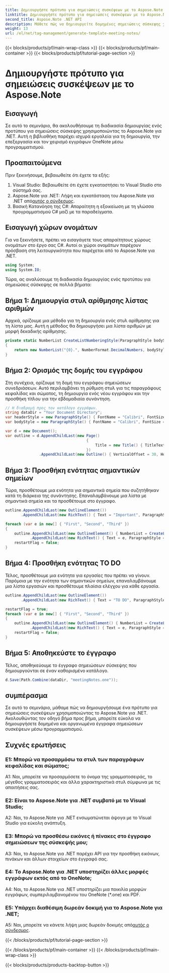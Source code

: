 ```yaml
---
title: Δημιουργήστε πρότυπο για σημειώσεις συσκέψεων με το Aspose.Note
linktitle: Δημιουργήστε πρότυπο για σημειώσεις συσκέψεων με το Aspose.Note
second_title: Aspose.Note .NET API
description: Μάθετε πώς να δημιουργείτε δομημένες σημειώσεις σύσκεψης χρησιμοποιώντας το Aspose.Note για .NET. Αυτό το σεμινάριο παρέχει έναν οδηγό βήμα προς βήμα με παραδείγματα κώδικα.
weight: 13
url: /el/net/tag-management/generate-template-meeting-notes/
---
```


{{< blocks/products/pf/main-wrap-class >}}
{{< blocks/products/pf/main-container >}}
{{< blocks/products/pf/tutorial-page-section >}}

# Δημιουργήστε πρότυπο για σημειώσεις συσκέψεων με το Aspose.Note

## Εισαγωγή

Σε αυτό το σεμινάριο, θα ακολουθήσουμε τη διαδικασία δημιουργίας ενός προτύπου για σημειώσεις σύσκεψης χρησιμοποιώντας το Aspose.Note για .NET. Αυτή η βιβλιοθήκη παρέχει ισχυρά εργαλεία για τη δημιουργία, την επεξεργασία και τον χειρισμό εγγράφων OneNote μέσω προγραμματισμού.

## Προαπαιτούμενα

Πριν ξεκινήσουμε, βεβαιωθείτε ότι έχετε τα εξής:

1. Visual Studio: Βεβαιωθείτε ότι έχετε εγκαταστήσει το Visual Studio στο σύστημά σας.
2.  Aspose.Note για .NET: Λήψη και εγκατάσταση του Aspose.Note για .NET από[αυτός ο σύνδεσμος](https://releases.aspose.com/note/net/).
3. Βασική Κατανόηση της C#: Απαραίτητη η εξοικείωση με τη γλώσσα προγραμματισμού C# μαζί με τα παραδείγματα.

## Εισαγωγή χώρων ονομάτων

Για να ξεκινήσετε, πρέπει να εισαγάγετε τους απαραίτητους χώρους ονομάτων στο έργο σας C#. Αυτοί οι χώροι ονομάτων παρέχουν πρόσβαση στη λειτουργικότητα που παρέχεται από το Aspose.Note για .NET.

```csharp
using System;
using System.IO;
```

Τώρα, ας αναλύσουμε τη διαδικασία δημιουργίας ενός προτύπου για σημειώσεις σύσκεψης σε πολλά βήματα:

## Βήμα 1: Δημιουργία στυλ αρίθμησης λίστας αριθμών

Αρχικά, ορίζουμε μια μέθοδο για τη δημιουργία ενός στυλ αρίθμησης για τη λίστα μας. Αυτή η μέθοδος θα δημιουργήσει μια λίστα αριθμών με μορφή δεκαδικής αρίθμησης.

```csharp
private static NumberList CreateListNumberingStyle(ParagraphStyle bodyStyle, bool restart)
{
    return new NumberList("{0}.", NumberFormat.DecimalNumbers, bodyStyle.FontName, bodyStyle.FontSize.GetValueOrDefault()) { Restart = restart ? 1 : 0 };
}
```

## Βήμα 2: Ορισμός της δομής του εγγράφου

Στη συνέχεια, ορίζουμε τη δομή του εγγράφου σημειώσεων συνεδριάσεων. Αυτό περιλαμβάνει τη ρύθμιση στυλ για τις παραγράφους κεφαλίδας και σώματος, τη δημιουργία ενός νέου εγγράφου και την προσθήκη τίτλου για την εβδομαδιαία συνάντηση.

```csharp
// Η διαδρομή προς τον κατάλογο εγγράφων.
string dataDir = "Your Document Directory";
var headerStyle = new ParagraphStyle() { FontName = "Calibri", FontSize = 16 };
var bodyStyle = new ParagraphStyle() { FontName = "Calibri", FontSize = 12 };

var d = new Document();
var outline = d.AppendChildLast(new Page()
                                    {
                                        Title = new Title() { TitleText = new RichText() { Text = $"Weekly meeting {DateTime.Today:d}", ParagraphStyle = ParagraphStyle.Default } }
                                    })
               .AppendChildLast(new Outline() { VerticalOffset = 30, HorizontalOffset = 30 });
```

## Βήμα 3: Προσθήκη ενότητας σημαντικών σημείων

Τώρα, προσθέτουμε μια ενότητα για σημαντικά σημεία που συζητήθηκαν κατά τη διάρκεια της συνάντησης. Επαναλαμβάνουμε μια λίστα με σημαντικά σημεία και τα προσθέτουμε στο έγγραφο.

```csharp
outline.AppendChildLast(new OutlineElement())
       .AppendChildLast(new RichText() { Text = "Important", ParagraphStyle = headerStyle });

foreach (var e in new[] { "First", "Second", "Third" })
{
    outline.AppendChildLast(new OutlineElement() { NumberList = CreateListNumberingStyle(bodyStyle, restartFlag) })
           .AppendChildLast(new RichText() { Text = e, ParagraphStyle = bodyStyle });
    restartFlag = false;
}
```

## Βήμα 4: Προσθήκη ενότητας TO DO

Τέλος, προσθέτουμε μια ενότητα για εργασίες που πρέπει να γίνουν. Παρόμοια με την ενότητα των σημαντικών σημείων, επαναλαμβάνουμε μια λίστα εργασιών και προσθέτουμε πλαίσια ελέγχου για κάθε εργασία.

```csharp
outline.AppendChildLast(new OutlineElement())
       .AppendChildLast(new RichText() { Text = "TO DO", ParagraphStyle = headerStyle, SpaceBefore = 15 });

restartFlag = true;
foreach (var e in new[] { "First", "Second", "Third" })
{
    outline.AppendChildLast(new OutlineElement() { NumberList = CreateListNumberingStyle(bodyStyle, restartFlag) })
           .AppendChildLast(new RichText() { Text = e, ParagraphStyle = bodyStyle, Tags = { NoteCheckBox.CreateBlueCheckBox() } });
    restartFlag = false;
}
```

## Βήμα 5: Αποθηκεύστε το έγγραφο

Τέλος, αποθηκεύουμε το έγγραφο σημειώσεων σύσκεψης που δημιουργούνται σε έναν καθορισμένο κατάλογο.

```csharp
d.Save(Path.Combine(dataDir, "meetingNotes.one"));
```

## συμπέρασμα

Σε αυτό το σεμινάριο, μάθαμε πώς να δημιουργήσουμε ένα πρότυπο για σημειώσεις συσκέψεων χρησιμοποιώντας το Aspose.Note για .NET. Ακολουθώντας τον οδηγό βήμα προς βήμα, μπορείτε εύκολα να δημιουργήσετε δομημένα και οργανωμένα έγγραφα σημειώσεων συσκέψεων μέσω προγραμματισμού.

## Συχνές ερωτήσεις

### Ε1: Μπορώ να προσαρμόσω τα στυλ των παραγράφων κεφαλίδας και σώματος;

A1: Ναι, μπορείτε να προσαρμόσετε το όνομα της γραμματοσειράς, το μέγεθος γραμματοσειράς και άλλα χαρακτηριστικά στυλ σύμφωνα με τις απαιτήσεις σας.

### Ε2: Είναι το Aspose.Note για .NET συμβατό με το Visual Studio;

A2: Ναι, το Aspose.Note για .NET ενσωματώνεται άψογα με το Visual Studio για εύκολη ανάπτυξη.

### Ε3: Μπορώ να προσθέσω εικόνες ή πίνακες στο έγγραφο σημειώσεων της σύσκεψής μου;

A3: Ναι, το Aspose.Note για .NET παρέχει API για την προσθήκη εικόνων, πινάκων και άλλων στοιχείων στο έγγραφό σας.

### Ε4: Το Aspose.Note για .NET υποστηρίζει άλλες μορφές εγγράφων εκτός από το OneNote;

A4: Ναι, το Aspose.Note για .NET υποστηρίζει μια ποικιλία μορφών εγγράφων, συμπεριλαμβανομένου του OneNote (*.one) και PDF.

### Ε5: Υπάρχει διαθέσιμη δωρεάν δοκιμή για το Aspose.Note για .NET;

 A5: Ναι, μπορείτε να κάνετε λήψη μιας δωρεάν δοκιμής από[αυτός ο σύνδεσμος](https://releases.aspose.com/).
   
{{< /blocks/products/pf/tutorial-page-section >}}

{{< /blocks/products/pf/main-container >}}
{{< /blocks/products/pf/main-wrap-class >}}

{{< blocks/products/products-backtop-button >}}
